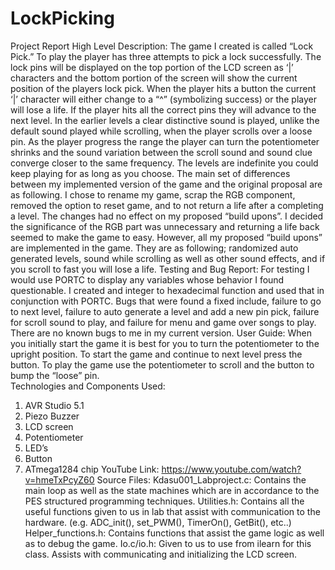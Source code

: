 # LockPicking

Project Report
High Level Description:
	The game I created is called “Lock Pick.” To play the player has three attempts to pick a lock successfully. The lock pins will be displayed on the top portion of the LCD screen as ‘|’ characters and the bottom portion of the screen will show the current position of the players lock pick. When the player hits a button the current ‘|’ character will either change to a “^” (symbolizing success) or the player will lose a life.  If the player hits all the correct pins they will advance to the next level. In the earlier levels a clear distinctive sound is played, unlike the default sound played while scrolling, when the player scrolls over a loose pin.  As the player progress the range the player can turn the potentiometer shrinks and the sound variation between the scroll sound and sound clue converge closer to the same frequency. The levels are indefinite you could keep playing for as long as you choose. 
	The main set of differences between my implemented version of the game and the original proposal are as following. I chose to rename my game, scrap the RGB component, removed the option to reset game, and to not return a life after a completing a level. The changes had no effect on my proposed “build upons”. I decided the significance of the RGB part was unnecessary and returning a life back seemed to make the game to easy.  However, all my proposed “build upons” are implemented in the game.  They are as following; randomized auto generated levels, sound while scrolling as well as other sound effects, and if you scroll to fast you will lose a life.
Testing and Bug Report:
	For testing I would use PORTC to display any variables whose behavior I found questionable. I created and integer to hexadecimal function and used that in conjunction with PORTC.  Bugs that were found a fixed include, failure to go to next level, failure to auto generate a level and add a new pin pick, failure for scroll sound to play, and failure for menu and game over songs to play. There are no known bugs to me in my current version.
User Guide:
	When you initially start the game it is best for you to turn the potentiometer to the upright position. To start the game and continue to next level press the button. To play the game use the potentiometer to scroll and the button to bump the “loose” pin.  
Technologies and Components Used:
1.	AVR Studio 5.1
2.	Piezo Buzzer
3.	LCD screen
4.	Potentiometer
5.	LED’s
6.	Button
7.	ATmega1284 chip
YouTube Link:
https://www.youtube.com/watch?v=hmeTxPcyZ60
Source Files:
Kdasu001_Labproject.c:  Contains the main loop as well as the state machines which are in accordance to the PES structured programming techniques. 
Utilities.h: Contains all the useful functions given to us in lab that assist with communication to the hardware. (e.g.  ADC_init(), set_PWM(), TimerOn(), GetBit(), etc..)
Helper_functions.h: Contains functions that assist the game logic as well as to debug the game.
Io.c/io.h: Given to us to use from ilearn for this class. Assists with communicating and initializing the LCD screen.
